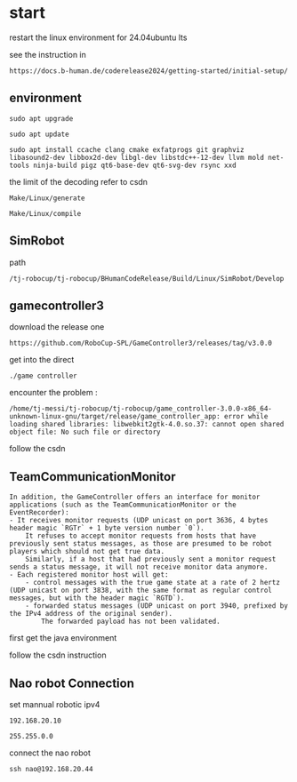 # start

restart the linux environment for 24.04ubuntu lts

see the instruction in 

    https://docs.b-human.de/coderelease2024/getting-started/initial-setup/

## environment

    sudo apt upgrade

    sudo apt update

    sudo apt install ccache clang cmake exfatprogs git graphviz libasound2-dev libbox2d-dev libgl-dev libstdc++-12-dev llvm mold net-tools ninja-build pigz qt6-base-dev qt6-svg-dev rsync xxd

the limit of the decoding refer to csdn

    Make/Linux/generate

    Make/Linux/compile

## SimRobot

path

    /tj-robocup/tj-robocup/BHumanCodeRelease/Build/Linux/SimRobot/Develop

## gamecontroller3

download the release one

    https://github.com/RoboCup-SPL/GameController3/releases/tag/v3.0.0

get into the direct

    ./game controller

encounter the problem :

    /home/tj-messi/tj-robocup/tj-robocup/game_controller-3.0.0-x86_64-unknown-linux-gnu/target/release/game_controller_app: error while loading shared libraries: libwebkit2gtk-4.0.so.37: cannot open shared object file: No such file or directory

follow the csdn

## TeamCommunicationMonitor

    In addition, the GameController offers an interface for monitor applications (such as the TeamCommunicationMonitor or the EventRecorder):
    - It receives monitor requests (UDP unicast on port 3636, 4 bytes header magic `RGTr` + 1 byte version number `0`).
        It refuses to accept monitor requests from hosts that have previously sent status messages, as those are presumed to be robot players which should not get true data.
        Similarly, if a host that had previously sent a monitor request sends a status message, it will not receive monitor data anymore.
    - Each registered monitor host will get:
        - control messages with the true game state at a rate of 2 hertz (UDP unicast on port 3838, with the same format as regular control messages, but with the header magic `RGTD`).
        - forwarded status messages (UDP unicast on port 3940, prefixed by the IPv4 address of the original sender).
            The forwarded payload has not been validated.


first get the java environment

follow the csdn instruction

## Nao robot Connection

set mannual robotic ipv4

    192.168.20.10

    255.255.0.0

connect the nao robot

    ssh nao@192.168.20.44